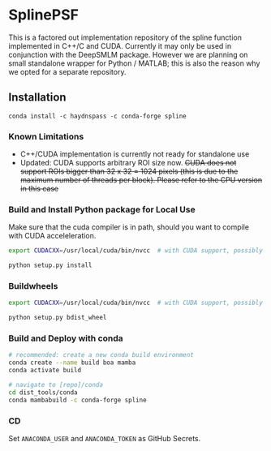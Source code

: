 # SplinePSF
This is a factored out implementation repository of the spline function implemented in C++/C and CUDA.
Currently it may only be used in conjunction with the DeepSMLM package. However we are planning on small standalone
wrapper for Python / MATLAB; this is also the reason why we opted for a separate repository.

## Installation

```
conda install -c haydnspass -c conda-forge spline
```

### Known Limitations

* C++/CUDA implementation is currently not ready for standalone use
* Updated: CUDA supports arbitrary ROI size now. ~~CUDA does not support ROIs bigger than 32 x 32 = 1024 pixels (this is due to the maximum number of threads per block). Please refer to the CPU version in this case~~

### Build and Install Python package for Local Use
Make sure that the cuda compiler is in path, should you want to compile with CUDA acceleleration.
```bash
export CUDACXX=/usr/local/cuda/bin/nvcc  # with CUDA support, possibly subject to CMAKE change.

python setup.py install
```

### Buildwheels
```bash
export CUDACXX=/usr/local/cuda/bin/nvcc  # with CUDA support, possibly subject to CMAKE change.

python setup.py bdist_wheel
```

### Build and Deploy with conda
```bash
# recommended: create a new conda build environment
conda create --name build boa mamba
conda activate build

# navigate to [repo]/conda
cd dist_tools/conda
conda mambabuild -c conda-forge spline
```


### CD
Set `ANACONDA_USER` and `ANACONDA_TOKEN` as GitHub Secrets.
